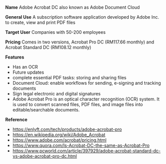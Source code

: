 **Name**
Adobe Acrobat DC also known as Adobe Document Cloud

**General Use**
A subscription software application developed by Adobe Inc. to create, view and print PDF files

**Target User**
Companies with 50-200 employees

**Pricing**
Comes in two versions, Acrobat Pro DC (RM117.66 monthly) and Acrobat Standard DC (RM108.12 monthly)

**Features**
- Has an OCR
- Future updates
- complete essential PDF tasks: storing and sharing files
- Document Cloud: enable workflows for sending, e-signing and tracking documents
- Sign legal electronic and digital signatures
- Adobe Acrobat Pro is an optical character recognition (OCR) system. It is used to convert scanned files, PDF files, and image files into editable/searchable documents.


**Reference**
- https://enlyft.com/tech/products/adobe-acrobat-pro
- https://en.wikipedia.org/wiki/Adobe_Acrobat
- https://www.adobe.com/acrobat/pricing.html
- https://www.quora.com/Is-Acrobat-DC-the-same-as-Acrobat-Pro
- https://www.pcworld.com/article/397929/adobe-acrobat-standard-dc-vs-adobe-acrobat-pro-dc.html